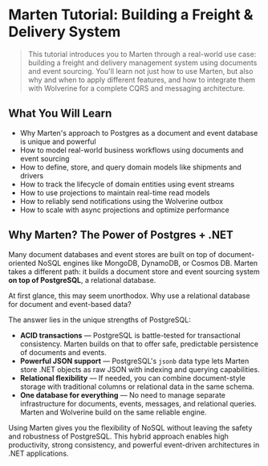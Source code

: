 # Marten Tutorial: Building a Freight & Delivery System

> This tutorial introduces you to Marten through a real-world use case: building a freight and delivery management system using documents and event sourcing. You'll learn not just how to use Marten, but also why and when to apply different features, and how to integrate them with Wolverine for a complete CQRS and messaging architecture.

## What You Will Learn

- Why Marten's approach to Postgres as a document and event database is unique and powerful
- How to model real-world business workflows using documents and event sourcing
- How to define, store, and query domain models like shipments and drivers
- How to track the lifecycle of domain entities using event streams
- How to use projections to maintain real-time read models
- How to reliably send notifications using the Wolverine outbox
- How to scale with async projections and optimize performance

## Why Marten? The Power of Postgres + .NET

Many document databases and event stores are built on top of document-oriented NoSQL engines like MongoDB, DynamoDB, or Cosmos DB. Marten takes a different path: it builds a document store and event sourcing system **on top of PostgreSQL**, a relational database.

At first glance, this may seem unorthodox. Why use a relational database for document and event-based data?

The answer lies in the unique strengths of PostgreSQL:

- **ACID transactions** — PostgreSQL is battle-tested for transactional consistency. Marten builds on that to offer safe, predictable persistence of documents and events.
- **Powerful JSON support** — PostgreSQL's `jsonb` data type lets Marten store .NET objects as raw JSON with indexing and querying capabilities.
- **Relational flexibility** — If needed, you can combine document-style storage with traditional columns or relational data in the same schema.
- **One database for everything** — No need to manage separate infrastructure for documents, events, messages, and relational queries. Marten and Wolverine build on the same reliable engine.

Using Marten gives you the flexibility of NoSQL without leaving the safety and robustness of PostgreSQL. This hybrid approach enables high productivity, strong consistency, and powerful event-driven architectures in .NET applications.
